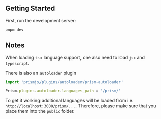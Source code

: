 ## Getting Started

First, run the development server:

```bash
pnpm dev
```

## Notes

When loading `tsx` language support, one also need to load `jsx` and `typescript`.

There is also an `autoloader` plugin

```ts
import 'prismjs/plugins/autoloader/prism-autoloader'

Prism.plugins.autoloader.languages_path = '/prism/'
```

To get it working additional languages will be loaded from i.e. `http://localhost:3000/prism/...`.
Therefore, please make sure that you place them into the `public` folder.
